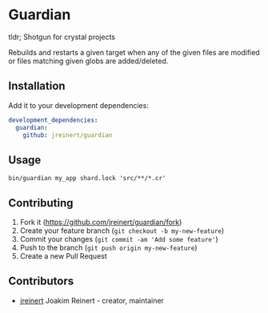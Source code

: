 # Guardian

tldr; Shotgun for crystal projects

Rebuilds and restarts a given target when any of the given files are modified
or files matching given globs are added/deleted.

## Installation

Add it to your development dependencies:

``` yaml
development_dependencies:
  guardian:
    github: jreinert/guardian
```

## Usage

`bin/guardian my_app shard.lock 'src/**/*.cr'`

## Contributing

1. Fork it (<https://github.com/jreinert/guardian/fork>)
2. Create your feature branch (`git checkout -b my-new-feature`)
3. Commit your changes (`git commit -am 'Add some feature'`)
4. Push to the branch (`git push origin my-new-feature`)
5. Create a new Pull Request

## Contributors

- [jreinert](https://github.com/jreinert) Joakim Reinert - creator, maintainer
